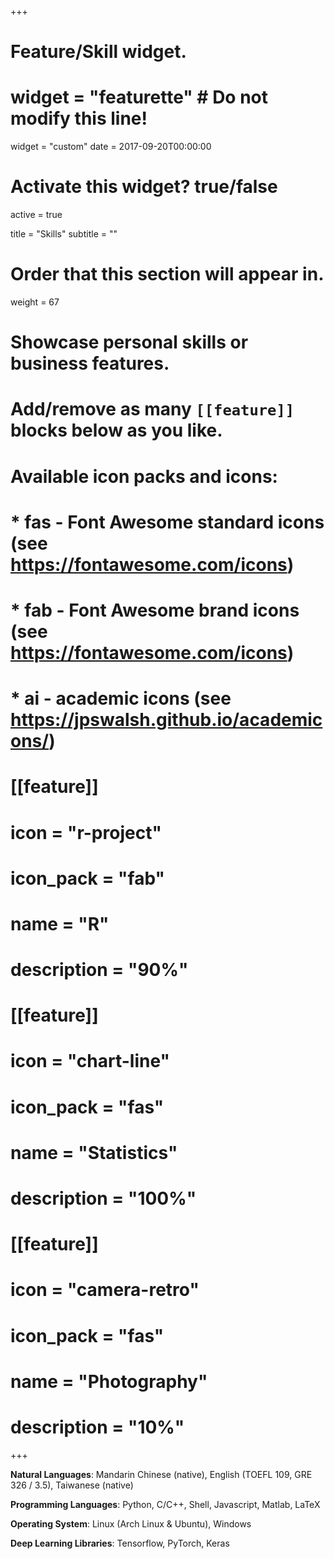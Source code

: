 +++
# Feature/Skill widget.
# widget = "featurette"  # Do not modify this line!
widget = "custom"
date = 2017-09-20T00:00:00

# Activate this widget? true/false
active = true

title = "Skills"
subtitle = ""

# Order that this section will appear in.
weight = 67

# Showcase personal skills or business features.
# 
# Add/remove as many `[[feature]]` blocks below as you like.
# 
# Available icon packs and icons:
# * fas - Font Awesome standard icons (see https://fontawesome.com/icons)
# * fab - Font Awesome brand icons (see https://fontawesome.com/icons)
# * ai - academic icons (see https://jpswalsh.github.io/academicons/)

# [[feature]]
#   icon = "r-project"
#   icon_pack = "fab"
#   name = "R"
#   description = "90%"
#   
# [[feature]]
#   icon = "chart-line"
#   icon_pack = "fas"
#   name = "Statistics"
#   description = "100%"  
#   
# [[feature]]
#   icon = "camera-retro"
#   icon_pack = "fas"
#   name = "Photography"
#   description = "10%"
+++

**Natural Languages**: Mandarin Chinese (native), English (TOEFL 109, GRE 326 / 3.5), Taiwanese (native)

**Programming Languages**: Python, C/C++, Shell, Javascript, Matlab, LaTeX

**Operating System**: Linux (Arch Linux & Ubuntu), Windows

**Deep Learning Libraries**: Tensorflow, PyTorch, Keras

